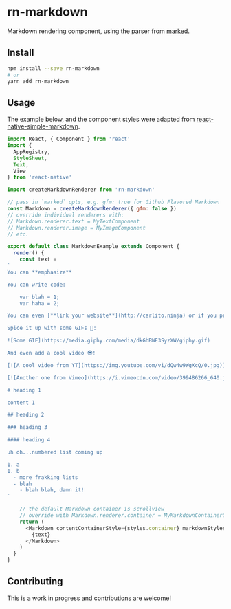 # rn-markdown

Markdown rendering component, using the parser from [marked](https://github.com/chjj/marked).

## Install

```sh
npm install --save rn-markdown
# or
yarn add rn-markdown
```

## Usage

The example below, and the component styles were adapted from [react-native-simple-markdown](https://github.com/CharlesMangwa/react-native-simple-markdown).

```js
import React, { Component } from 'react'
import {
  AppRegistry,
  StyleSheet,
  Text,
  View
} from 'react-native'

import createMarkdownRenderer from 'rn-markdown'

// pass in `marked` opts, e.g. gfm: true for Github Flavored Markdown
const Markdown = createMarkdownRenderer({ gfm: false })
// override individual renderers with:
// Markdown.renderer.text = MyTextComponent
// Markdown.renderer.image = MyImageComponent
// etc.

export default class MarkdownExample extends Component {
  render() {
    const text = 
`
You can **emphasize**

You can write code:

    var blah = 1;
    var haha = 2;

You can even [**link your website**](http://carlito.ninja) or if you prefer: [email somebody](mailto:email@somebody.com)

Spice it up with some GIFs 💃:

![Some GIF](https://media.giphy.com/media/dkGhBWE3SyzXW/giphy.gif)

And even add a cool video 😎!

[![A cool video from YT](https://img.youtube.com/vi/dQw4w9WgXcQ/0.jpg)](http://www.youtube.com/watch?v=dQw4w9WgXcQ)

[![Another one from Vimeo](https://i.vimeocdn.com/video/399486266_640.jpg)](https://vimeo.com/57580368)

# heading 1

content 1

## heading 2

### heading 3

#### heading 4

uh oh...numbered list coming up

1. a
1. b
  - more frakking lists
  - blah
    - blah blah, damn it!
`

    // the default Markdown container is scrollview
    // override with Markdown.renderer.container = MyMarkdownContainerComponent
    return (
      <Markdown contentContainerStyle={styles.container} markdownStyles={markdownStyles}>
        {text}
      </Markdown>
    )
  }
}
```

## Contributing

This is a work in progress and contributions are welcome!
